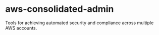 # aws-consolidated-admin
Tools for achieving automated security and compliance across multiple AWS accounts.
